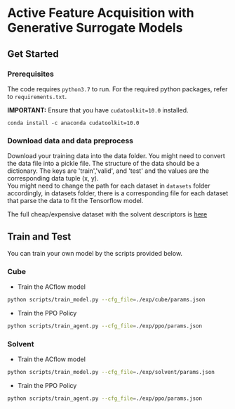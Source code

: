 # Active Feature Acquisition with Generative Surrogate Models
## Get Started

### Prerequisites

The code requires `python3.7` to run. For the required python packages, refer to `requirements.txt`.

**IMPORTANT:** Ensure that you have `cudatoolkit=10.0` installed.
```
conda install -c anaconda cudatoolkit=10.0
```

### Download data and data preprocess

Download your training data into the data folder. You might need to convert the data file into a pickle file. The structure of the data should be a dictionary. The keys are 'train','valid', and 'test' and the values are the corresponding data tuple (x, y).
<br />
You might need to change the path for each dataset in `datasets` folder accordingly, in datasets folder, there is a corresponding file for each dataset that parse the data to fit the Tensorflow model.

The full cheap/expensive dataset with the solvent descriptors is [here](https://drive.google.com/file/d/1S48i4CUo84n3CS0taC36x8dvHhQvjNT0/view?usp=sharing)

## Train and Test

You can train your own model by the scripts provided below.

### Cube

- Train the ACflow model

``` bash
python scripts/train_model.py --cfg_file=./exp/cube/params.json
```

- Train the PPO Policy

``` bash
python scripts/train_agent.py --cfg_file=./exp/ppo/params.json
```

### Solvent

- Train the ACflow model

``` bash
python scripts/train_model.py --cfg_file=./exp/solvent/params.json
```

- Train the PPO Policy

``` bash
python scripts/train_agent.py --cfg_file=./exp/ppo/params.json
```

